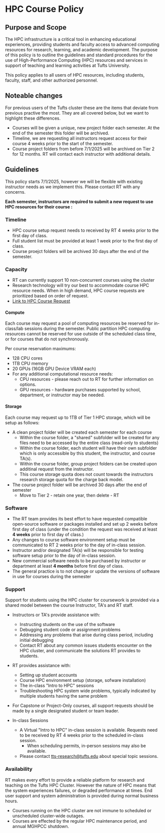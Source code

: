 # HPC Course Policy
## Purpose and Scope

The HPC infrastructure is a critical tool in enhancing educational experiences, providing students and faculty access to advanced computing resources for research, learning, and academic development. The purpose of this policy is to outline the guidelines and standard procedures for the use of High-Performance Computing (HPC) resources and services in support of teaching and learning activities at Tufts University.

This policy applies to all users of HPC resources, including students, faculty, staff, and other authorized personnel.

## Noteable changes

For previous users of the Tufts cluster these are the items that deviate from previous practive the most.  They are all covered below, but we want to highlight these differences.

* Courses will be given a unique, new project folder each semester.  At the end of the semester this folder will be archived.
* Timeline, we are requesting all instructors request access for their course 4 weeks prior to the start of the semester.
* Course project folders from before 7/1/2025 will be archived on Tier 2 for 12 months.  RT will contact each instructor with additional details.

## Guidelines

This policy starts 7/1/2025, however we will be flexible with existing instructor needs as we implement this.  Please contact RT with any concerns.

**Each semester, instructors are required to submit a new request to use HPC resources for their course :**

### Timeline
  - HPC course setup request needs to received by RT 4 weeks prior to the first day of class.
  - Full student list must be provided at least 1 week prior to the first day of class.
  - Course proejct folders will be archived 30 days after the end of the semester.
 
### Capacity 
  - RT can currently support 10 non-concurrent courses using the cluster
  - Research technology will try our best to accommodate course HPC resource needs. When in high demand, HPC course requests are prioritized based on order of request.
  - [Link to HPC Course Request](https://tufts.qualtrics.com/jfe/form/SV_d7o0UZFgK1PFXnv)


#### Compute
Each course may request a pool of computing resources be reserved for in-class/lab sessions during the semester.  Public partition HPC computing resources cannot be reserved for use outside of the scheduled class time, or for courses that do not synchronously.
  
Per course reservation maximums:
- 128 CPU cores
- 1TB CPU memory
- 20 GPUs (16GB GPU Device VRAM each)
- For any additional computational resource needs:
  - CPU resources - please reach out to RT for further information on options.
  - GPU resources - hardware purchases supported by school, department, or instructor may be needed.

#### Storage
Each course may request up to 1TB of Tier 1 HPC storage, which will be setup as follows:

- A clean project folder will be created each semester for each course
  - Within the course folder, a "shared" subfolder will be created for any files need to be accessed by the entire class (read-only to students)
  - Within the course folder, each student will have their own subfolder which is only accessible by this student, the instructor, and course TA(s).
  - Within the course folder, group project folders can be created upon additinal request from the instructor.
  - This course storage quota does not count towards the instructors research storage quota for the charge back model.
- The course project folder will be archived 30 days after the end of semester
  - Move to Tier 2 - retain one year, then delete - RT

### Software

- The RT team provides its best effort to have requested compatible open-source software or packages installed and set up 2 weeks before first day of class (under the condition the request was received at least **4 weeks** prior to first day of class.)
- Any changes to course software environment setup must be communicated to RT 2 weeks prior to the day of in-class session.
- Instructor and/or designated TA(s) will be responsible for testing software setup prior to the day of in-class session.
- New commercial software needs to be purchased by instructor or department at least **4 months** before first day of class.
- The general practice is to not change or update the versions of software in use for courses during the semester

### Support
  Support for students using the HPC cluster for coursework is provided via a shared model between the course Instructor, TA's and RT staff.  

- Instructors or TA's provide assistance with:
  - Instructing students on the use of the software
  - Debugging student code or assignment problems
  - Addressing any problems that arise during class period, including initial debugging
  - Contact RT about any common issues students encounter on the HPC cluster, and communicate the solutions RT provides to students.
- RT provides assistance with:
  - Setting up student accounts
  - Course HPC environment setup (storage, sofware installation)
  - The in-class "Intro to HPC" sessions
  - Troubleshooting HPC system wide problems, typically indicated by multiple students having the same problem
- For Capstone or Project-Only courses, all support requests should be made by a single designated student or team leader.

- In-class Sessions
  - A Virtual "Intro to HPC" in-class session is available. Requests need to be received by RT 4 weeks prior to the scheduled in-class session.
    - When scheduling permits, in-person sessions may also be available.
  - Please contact tts-research@tufts.edu about special topic sessions.

### Availability
RT makes every effort to provide a reliable platform for research and teaching on the Tufts HPC Cluster.  However the nature of HPC means that the system experiences failures, or degraded performance at times.  End user support and system administration is provided during normal business hours.
    
- Courses running on the HPC cluster are not immune to scheduled or unscheduled cluster-wide outages.
- Courses are effected by the regular HPC maintenance period, and annual MGHPCC shutdown. 
